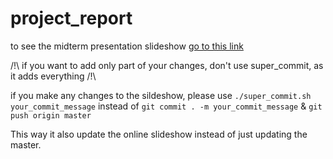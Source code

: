 project_report
==============


to see the midterm presentation slideshow [go to this link](http://toverney.github.io/project_report/sliderust-master/)


/!\ if you want to add only part of your changes, don't use super_commit, as it adds everything /!\

if you make any changes to the sildeshow, please use `./super_commit.sh your_commit_message`
instead of `git commit . -m your_commit_message` & `git push origin master`

This way it also update the online slideshow instead of just updating the master.
